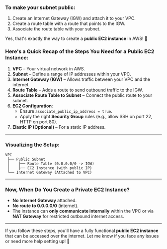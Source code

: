 ### To make your subnet public:
1. Create an Internet Gateway (IGW) and attach it to your VPC.
2. Create a route table with a route that points to the IGW.
3. Associate the route table with your subnet.

Yes, that's exactly the way to create a **public EC2 instance** in AWS! 🎯

### Here's a Quick Recap of the Steps You Need for a Public EC2 Instance:

1. **VPC** – Your virtual network in AWS.
2. **Subnet** – Define a range of IP addresses within your VPC.
3. **Internet Gateway (IGW)** – Allows traffic between your VPC and the internet.
4. **Route Table** – Adds a route to send outbound traffic to the IGW.
5. **Associate Route Table to Subnet** – Connect the public route to your subnet.
6. **EC2 Configuration**:
   - Ensure `associate_public_ip_address = true`.
   - Apply the right **Security Group** rules (e.g., allow SSH on port 22, HTTP on port 80).
7. **Elastic IP (Optional)** – For a static IP address.

---

### Visualizing the Setup:
```
VPC
 ├── Public Subnet
 │    ├── Route Table (0.0.0.0/0 -> IGW)
 │    ├── EC2 Instance (with public IP)
 └── Internet Gateway (Attached to VPC)
```

---

### Now, When Do You Create a Private EC2 Instance?

- **No Internet Gateway** attached.
- **No route to 0.0.0.0/0** (internet).
- The instance can **only communicate internally** within the VPC or via **NAT Gateway** for restricted outbound internet access.

---

If you follow these steps, you'll have a fully functional **public EC2 instance** that can be accessed over the internet. Let me know if you face any issues or need more help setting up! 🚀